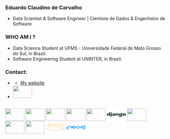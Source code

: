 ### Eduardo Claudino de Carvalho
- Data Scientist & Software Engineer | Cientista de Dados & Engenheiro de Software


### WHO AM I ?

- Data Science Student at UFMS - Universidade Federal de Mato Grosso do Sul, in Brazil.
- Software Engineering Student at UNINTER, in Brazil.


### Contact:
- - <a href="https://eduardoclaudino.vercel.app/" target="_blank">My website</a>
- <a href="https://www.linkedin.com/in/eduardo-claudino-de-carvalho-a59314204" target="_blank"><img height="40" width="60" src="https://cdn.jsdelivr.net/gh/devicons/devicon/icons/linkedin/linkedin-original.svg" /></a>

##
<div style="inline_block">
  <img align="center" height="40" width="60" src="https://cdn.jsdelivr.net/gh/devicons/devicon@latest/icons/php/php-original.svg" />
  <img align="center" height="40" width="60" src="https://cdn.jsdelivr.net/gh/devicons/devicon@latest/icons/laravel/laravel-original.svg" />
  <img align="center" height="40" width="60" src="https://cdn.jsdelivr.net/gh/devicons/devicon@latest/icons/vaadin/vaadin-original.svg" />
  <img align="center" height="40" width="60" src="https://img.icons8.com/external-becris-flat-becris/64/external-r-data-science-becris-flat-becris.png" />
  <img align="center" height="40" width="60" src="https://cdn.jsdelivr.net/gh/devicons/devicon@latest/icons/python/python-original.svg" />
  <img align="center" height="40" width="60" src="https://github.com/devicons/devicon/blob/v2.16.0/icons/django/django-plain-wordmark.svg" />
  <img align="center" height="40" width="60" src="https://cdn.jsdelivr.net/gh/devicons/devicon@latest/icons/mysql/mysql-original-wordmark.svg" />
  <img align="center" height="40" width="60" src="https://cdn.jsdelivr.net/gh/devicons/devicon@latest/icons/postgresql/postgresql-original.svg" />
  <img align="center" height="40" width="60" src="https://cdn.jsdelivr.net/gh/devicons/devicon@latest/icons/mongodb/mongodb-plain-wordmark.svg" />
  <img align="center" height="40" width="60" src="https://github.com/devicons/devicon/blob/v2.16.0/icons/amazonwebservices/amazonwebservices-line-wordmark.svg" />
  <img align="center" height="40" width="60" src="https://github.com/devicons/devicon/blob/v2.16.0/icons/neo4j/neo4j-plain-wordmark.svg" />
  


</div>
